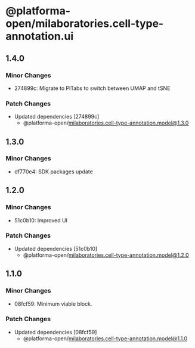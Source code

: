 # @platforma-open/milaboratories.cell-type-annotation.ui

## 1.4.0

### Minor Changes

- 274899c: Migrate to PlTabs to switch between UMAP and tSNE

### Patch Changes

- Updated dependencies [274899c]
  - @platforma-open/milaboratories.cell-type-annotation.model@1.3.0

## 1.3.0

### Minor Changes

- df770e4: SDK packages update

## 1.2.0

### Minor Changes

- 51c0b10: Improved UI

### Patch Changes

- Updated dependencies [51c0b10]
  - @platforma-open/milaboratories.cell-type-annotation.model@1.2.0

## 1.1.0

### Minor Changes

- 08fcf59: Minimum viable block.

### Patch Changes

- Updated dependencies [08fcf59]
  - @platforma-open/milaboratories.cell-type-annotation.model@1.1.0
